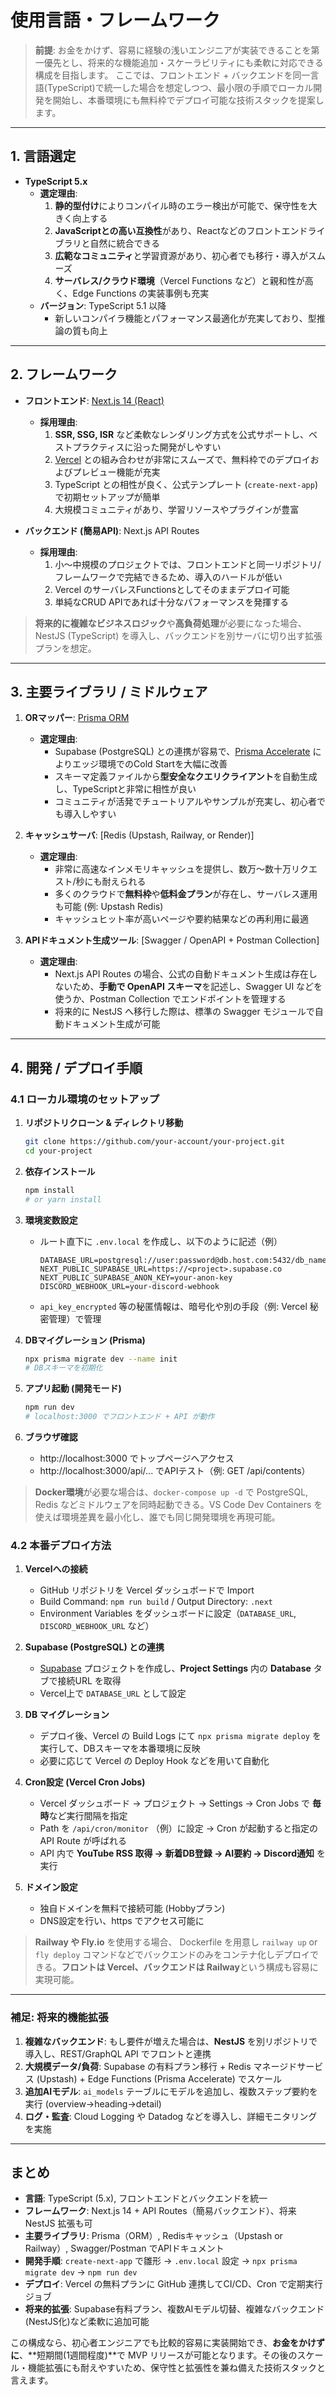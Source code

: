 # 使用言語・フレームワーク

> **前提**: お金をかけず、容易に経験の浅いエンジニアが実装できることを第一優先とし、将来的な機能追加・スケーラビリティにも柔軟に対応できる構成を目指します。
> ここでは、フロントエンド + バックエンドを同一言語(TypeScript)で統一した場合を想定しつつ、最小限の手順でローカル開発を開始し、本番環境にも無料枠でデプロイ可能な技術スタックを提案します。

---

## 1. 言語選定

- **TypeScript 5.x**
  - **選定理由**:
    1. **静的型付け**によりコンパイル時のエラー検出が可能で、保守性を大きく向上する
    2. **JavaScriptとの高い互換性**があり、Reactなどのフロントエンドライブラリと自然に統合できる
    3. **広範なコミュニティ**と学習資源があり、初心者でも移行・導入がスムーズ
    4. **サーバレス/クラウド環境**（Vercel Functions など）と親和性が高く、Edge Functions の実装事例も充実
  - **バージョン**: TypeScript 5.1 以降
    - 新しいコンパイラ機能とパフォーマンス最適化が充実しており、型推論の質も向上

---

## 2. フレームワーク

- **フロントエンド**: [Next.js 14 (React)](https://nextjs.org/docs)
  - **採用理由**:
    1. **SSR, SSG, ISR** など柔軟なレンダリング方式を公式サポートし、ベストプラクティスに沿った開発がしやすい
    2. [Vercel](https://vercel.com/) との組み合わせが非常にスムーズで、無料枠でのデプロイおよびプレビュー機能が充実
    3. TypeScript との相性が良く、公式テンプレート (`create-next-app`) で初期セットアップが簡単
    4. 大規模コミュニティがあり、学習リソースやプラグインが豊富

- **バックエンド (簡易API)**: Next.js API Routes
  - **採用理由**:
    1. 小〜中規模のプロジェクトでは、フロントエンドと同一リポジトリ/フレームワークで完結できるため、導入のハードルが低い
    2. Vercel のサーバレスFunctionsとしてそのままデプロイ可能
    3. 単純なCRUD APIであれば十分なパフォーマンスを発揮する

> **将来的に複雑なビジネスロジック**や**高負荷処理**が必要になった場合、NestJS (TypeScript) を導入し、バックエンドを別サーバに切り出す拡張プランを想定。

---

## 3. 主要ライブラリ / ミドルウェア

1. **ORマッパー**: [Prisma ORM](https://www.prisma.io/)
   - **選定理由**:
     - Supabase (PostgreSQL) との連携が容易で、[Prisma Accelerate](https://www.prisma.io/blog/prisma-and-serverless-73hbgKnZ6t) によりエッジ環境でのCold Startを大幅に改善
     - スキーマ定義ファイルから**型安全なクエリクライアント**を自動生成し、TypeScriptと非常に相性が良い
     - コミュニティが活発でチュートリアルやサンプルが充実し、初心者でも導入しやすい

2. **キャッシュサーバ**: [Redis (Upstash, Railway, or Render)]
   - **選定理由**:
     - 非常に高速なインメモリキャッシュを提供し、数万〜数十万リクエスト/秒にも耐えられる
     - 多くのクラウドで**無料枠**や**低料金プラン**が存在し、サーバレス運用も可能 (例: Upstash Redis)
     - キャッシュヒット率が高いページや要約結果などの再利用に最適

3. **APIドキュメント生成ツール**: [Swagger / OpenAPI + Postman Collection]
   - **選定理由**:
     - Next.js API Routes の場合、公式の自動ドキュメント生成は存在しないため、**手動で OpenAPI スキーマ**を記述し、Swagger UI などを使うか、Postman Collection でエンドポイントを管理する
     - 将来的に NestJS へ移行した際は、標準の Swagger モジュールで自動ドキュメント生成が可能

---

## 4. 開発 / デプロイ手順

### 4.1 ローカル環境のセットアップ

1. **リポジトリクローン & ディレクトリ移動**
   ```bash
   git clone https://github.com/your-account/your-project.git
   cd your-project
   ```

2. **依存インストール**
   ```bash
   npm install
   # or yarn install
   ```

3. **環境変数設定**
   - ルート直下に `.env.local` を作成し、以下のように記述（例）
     ```
     DATABASE_URL=postgresql://user:password@db.host.com:5432/db_name
     NEXT_PUBLIC_SUPABASE_URL=https://<project>.supabase.co
     NEXT_PUBLIC_SUPABASE_ANON_KEY=your-anon-key
     DISCORD_WEBHOOK_URL=your-discord-webhook
     ```
   - `api_key_encrypted` 等の秘匿情報は、暗号化や別の手段（例: Vercel 秘密管理）で管理

4. **DBマイグレーション (Prisma)**
   ```bash
   npx prisma migrate dev --name init
   # DBスキーマを初期化
   ```

5. **アプリ起動 (開発モード)**
   ```bash
   npm run dev
   # localhost:3000 でフロントエンド + API が動作
   ```

6. **ブラウザ確認**
   - http://localhost:3000 でトップページへアクセス
   - http://localhost:3000/api/... でAPIテスト（例: GET /api/contents）

> **Docker環境**が必要な場合は、`docker-compose up -d` で PostgreSQL, Redis などミドルウェアを同時起動できる。VS Code Dev Containers を使えば環境差異を最小化し、誰でも同じ開発環境を再現可能。

### 4.2 本番デプロイ方法

1. **Vercelへの接続**
   - GitHub リポジトリを Vercel ダッシュボードで Import
   - Build Command: `npm run build` / Output Directory: `.next`
   - Environment Variables をダッシュボードに設定（`DATABASE_URL`, `DISCORD_WEBHOOK_URL` など）

2. **Supabase (PostgreSQL) との連携**
   - [Supabase](https://supabase.com/) プロジェクトを作成し、**Project Settings** 内の **Database** タブで接続URL を取得
   - Vercel上で `DATABASE_URL` として設定

3. **DB マイグレーション**
   - デプロイ後、Vercel の Build Logs にて `npx prisma migrate deploy` を実行して、DBスキーマを本番環境に反映
   - 必要に応じて Vercel の Deploy Hook などを用いて自動化

4. **Cron設定 (Vercel Cron Jobs)**
   - Vercel ダッシュボード → プロジェクト → Settings → Cron Jobs で **毎時**など実行間隔を指定
   - Path を `/api/cron/monitor` （例）に設定 → Cron が起動すると指定の API Route が呼ばれる
   - API 内で **YouTube RSS 取得 → 新着DB登録 → AI要約 → Discord通知** を実行

5. **ドメイン設定**
   - 独自ドメインを無料で接続可能 (Hobbyプラン)
   - DNS設定を行い、https でアクセス可能に

> **Railway や Fly.io** を使用する場合、 Dockerfile を用意し `railway up` or `fly deploy` コマンドなどでバックエンドのみをコンテナ化しデプロイできる。**フロントは Vercel、バックエンドは Railway**という構成も容易に実現可能。

---

### 補足: 将来的機能拡張

1. **複雑なバックエンド**: もし要件が増えた場合は、**NestJS** を別リポジトリで導入し、REST/GraphQL API でフロントと連携
2. **大規模データ/負荷**: Supabase の有料プラン移行 + Redis マネージドサービス (Upstash) + Edge Functions (Prisma Accelerate) でスケール
3. **追加AIモデル**: `ai_models` テーブルにモデルを追加し、複数ステップ要約を実行 (overview→heading→detail)
4. **ログ・監査**: Cloud Logging や Datadog などを導入し、詳細モニタリングを実施

---

## まとめ

- **言語**: TypeScript (5.x), フロントエンドとバックエンドを統一
- **フレームワーク**: Next.js 14 + API Routes（簡易バックエンド）、将来 NestJS 拡張も可
- **主要ライブラリ**: Prisma（ORM）, Redisキャッシュ（Upstash or Railway）, Swagger/Postman でAPIドキュメント
- **開発手順**: `create-next-app` で雛形 → `.env.local` 設定 → `npx prisma migrate dev` → `npm run dev`
- **デプロイ**: Vercel の無料プランに GitHub 連携してCI/CD、Cron で定期実行ジョブ
- **将来的拡張**: Supabase有料プラン、複数AIモデル切替、複雑なバックエンド(NestJS化)など柔軟に追加可能

この構成なら、初心者エンジニアでも比較的容易に実装開始でき、**お金をかけずに**、**短期間(1週間程度)**で MVP リリースが可能となります。その後のスケール・機能拡張にも耐えやすいため、保守性と拡張性を兼ね備えた技術スタックと言えます。